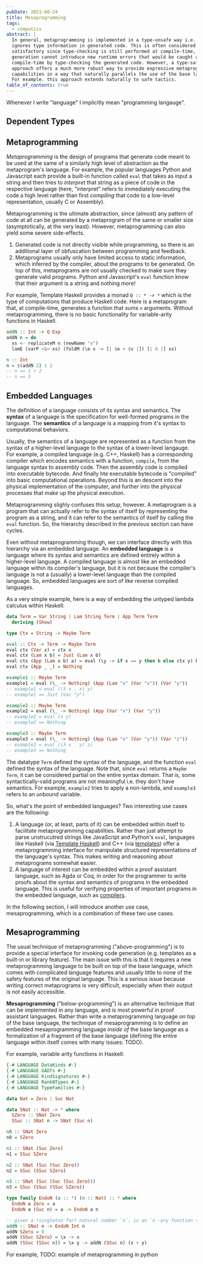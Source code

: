 ```yaml
---
pubDate: 2021-08-24
title: Mesaprogramming
tags:
  - computics
abstract: |
  In general, metaprogramming is implemented in a type-unsafe way i.e. it
  ignores type information in generated code. This is often considered
  satisfactory since type-checking is still performed at compile-time, so code
  generation cannot introduce new runtime errors that would be caught at
  compile-time by type-checking the generated code. However, a type-safe
  approach offers a much more robust way to provide expressive metaprogramming
  capabilities in a way that naturally parallels the use of the base language.
  For example. this approach extends naturally to safe tactics.
table_of_contents: true
---
```


Whenever I write "language" I implicitly mean "programming langauge".

## Dependent Types

## Metaprogramming

_Metaprogramming_ is the design of programs that generate code meant to be used
at the same of a similarly high level of abstraction as the metaprogram's
language. For example, the popular languages Python and Javascript each provide
a built-in function called `eval` that takes as input a string and then tries to
_interpret_ that string as a piece of code in the respective language (here,
"interpret" refers to immediately executing the code a high level rather than
first _compiling_ that code to a low-level representation, usually C or
Assembly).

Metaprogramming is the ultimate abstraction, since (almost) any pattern of code
at all can be generated by a metaprogram of the same or smaller size
(asymptotically, at the very least). However, metaprogramming can also yield
some severe side-effects.

1. Generated code is not directly visible while programming, so there is an
   additional layer of obfuscation between programming and feedback.
2. Metaprograms usually only have limited access to static information, which
   inferred by the compiler, about the programs to be generated. On top of this,
   metaprograms are not usually checked to make sure they generate valid
   programs. Python and Javascript's `eval` function know that their argument is
   a string and nothing more!

For example, Template Haskell provides a monad `Q :: * -> *` which is the type
of computations that produce Haskell code. Here is a metaprogram that, at
compile-time, generates a function that sums `n` arguments. Without
metaprogramming, there is no basic functionality for variable-arity functions in
Haskell.

```haskell
addN :: Int -> Q Exp
addN n = do
  xs <- replicateM n (newName "x")
  lamE (varP <$> xs) (foldM (\e v -> [| $e + $v |]) [| 0 |] xs)

n :: Int
n = $(addN 2) 1 2
-- n == 1 + 2
-- n == 3
```

## Embedded Languages

The definition of a language consists of its syntax and semantics. The
**syntax** of a language is the specification for well-formed programs in the
language. The **semantics** of a language is a mapping from it's syntax to
computational behaviors.

Usually, the semantics of a language are represented as a function from the
syntax of a higher-level language to the syntax of a lower-level langauge. For
example, a compiled language (e.g. C++, Haskell) has a corresponding compiler
which encodes semantics with a function, `compile`, from the language syntax to
assembly code. Then the assembly code is compiled into executable bytecode. And
finally hte executable bytecode is "compiled" into basic computational
operations. Beyond this is an descent into the physical implementation of the
computer, and further into the physical processes that make up the physical
execution.

Metaprogramming slighly confuses this setup, however. A metaprogram is a program
that can actually refer to the syntax of itself by representing the program as a
string, and it can refer to the semantics of itself by calling the `eval`
function. So, the hierarchy described in the previous section can have cycles.

Even without metaprogramming though, we can interface directly with this
hierarchy via an embedded language. An **embedded language** is a language where
its syntax and semantics are defined entirely within a higher-level language. A
compiled language is almost like an embedded language within its compiler's
language, but it is not because the compiler's language is not a (usually) a
lower-level language than the compiled language. So, embedded languages are sort
of like reverse compiled languages.

As a very simple example, here is a way of embedding the untyped lambda calculus
within Haskell:

```haskell
data Term = Var String | Lam String Term | App Term Term
  deriving (Show)

type Ctx = String -> Maybe Term

eval :: Ctx -> Term -> Maybe Term
eval ctx (Var x) = ctx x
eval ctx (Lam x b) = Just (Lam x b)
eval ctx (App (Lam x b) a) = eval (\y -> if x == y then b else ctx y) b
eval ctx (App _ _) = Nothing

example1 :: Maybe Term
example1 = eval (\_ -> Nothing) (App (Lam "x" (Var "x")) (Var "y"))
-- example1 = eval ((λ x . x) y)
-- example1 == Just (Var "y")

example2 :: Maybe Term
example2 = eval (\_ -> Nothing) (App (Var "x") (Var "y"))
-- example2 = eval (x y)
-- example2 == Nothing

example3 :: Maybe Term
example3 = eval (\_ -> Nothing) (App (Lam "x" (Var "y")) (Var "z"))
-- example3 = eval ((λ x . y) z)
-- example3 == Nothing

```

The datatype `Term` defined the syntax of the language, and the function `eval`
defined the syntax of the language. Note that, since `eval` returns a
`Maybe Term`, it can be considered partial on the entire syntax domain. That is,
some syntactically-valid programs are not meaningful i.e. they don't have
semantics. For example, `example2` tries to apply a non-lambda, and `example3`
refers to an unbound variable.

So, what's the point of embedded languages? Two interesting use cases are the
following:

1. A language (or, at least, parts of it) can be embedded within itself to
   facilitate metaprogramming capabilities. Rather than just attempt to parse
   unstrucutred strings like JavaScript and Python's `eval`, languages like
   Haskell (via [Template Haskell](https://wiki.haskell.org/Template_Haskell))
   and C++ (via
   [templates](https://docs.microsoft.com/en-us/cpp/cpp/templates-cpp)) offer a
   metaprogramming interface for manipulate structured representations of the
   language's syntax. This makes writing and reasoning about metaprograms
   somewhat easier.
2. A language of interest can be embedded within a proof assistant language,
   such as Agda or Coq, in order for the programmer to write proofs about the
   syntax and semantics of programs in the embedded language. This is useful for
   verifying properties of important programs in the embedded language, such as
   [compilers](https://compcert.org).

In the following section, I will introduce another use case, mesaprogramming,
which is a combination of these two use cases.

## Mesaprogramming

The usual technique of metaprogramming ("above-programming") is to provide a
special interface for invoking code generation (e.g. templates as a built-in or
library feature). The main issue with this is that it requires a new
metaprogramming language to be built on top of the base language, which comes
with complicated language features and usually little to none of the safety
features of the original language. This is a serious issue because writing
correct metaprograms is very difficult, especially when their output is not
easily accessible.

**Mesaprogramming** ("below-programming") is an alternative technique that can
be implemented in any language, and is most powerful in proof assistant
languages. Rather than write a metaprogramming language _on top_ of the base
language, the technique of mesaprogramming is to define an embedded
mesaprogramming language _inside of_ the base language as a formalization of a
fragment of the base language (defining the entire language within itself comes
with many issues: TODO).

For example, variable arity functions in Haskell:

```haskell
{-# LANGUAGE DataKinds #-}
{-# LANGUAGE GADTs #-}
{-# LANGUAGE KindSignatures #-}
{-# LANGUAGE RankNTypes #-}
{-# LANGUAGE TypeFamilies #-}

data Nat = Zero | Suc Nat

data SNat :: Nat -> * where
  SZero :: SNat Zero
  SSuc :: SNat n -> SNat (Suc n)

n0 :: SNat Zero
n0 = SZero

n1 :: SNat (Suc Zero)
n1 = SSuc SZero

n2 :: SNat (Suc (Suc Zero))
n2 = SSuc (SSuc SZero)

n3 :: SNat (Suc (Suc (Suc Zero)))
n3 = SSuc (SSuc (SSuc SZero))

type family EndoN (a :: *) (n :: Nat) :: * where
  EndoN a Zero = a
  EndoN a (Suc n) = a -> EndoN a n

-- given a (singleton for) natural number `n`, is an `n`-ary function that adds its inputs
addN :: SNat n -> EndoN Int n
addN SZero = 0
addN (SSuc SZero) = \x -> x
addN (SSuc (SSuc n)) = \x y -> addN (SSuc n) (x + y)
```

For example, TODO: example of metaprogramming in python

```python

```
